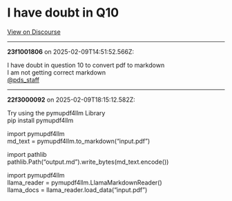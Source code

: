 # I have doubt in Q10

[View on Discourse](https://discourse.onlinedegree.iitm.ac.in/t/i-have-doubt-in-q10/166647)

---
**23f1001806** on 2025-02-09T14:51:52.566Z:

I have doubt in question 10 to convert pdf to markdown  
I am not getting correct markdown  
[@pds_staff](/u/pds_staff)



---
**22f3000092** on 2025-02-09T18:15:12.582Z:

Try using the pymupdf4llm Library  
pip install pymupdf4llm

import pymupdf4llm  
md_text = pymupdf4llm.to_markdown(“input.pdf”)

import pathlib  
pathlib.Path(“output.md”).write_bytes(md_text.encode())

import pymupdf4llm  
llama_reader = pymupdf4llm.LlamaMarkdownReader()  
llama_docs = llama_reader.load_data(“input.pdf”)



